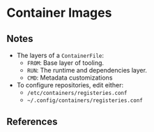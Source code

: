 # Container Images

## Notes

- The layers of a `ContainerFile`:
  - `FROM`: Base layer of tooling.
  - `RUN`: The runtime and dependencies layer.
  - `CMD`: Metadata customizations
- To configure repositories, edit either:
  - `/etc/containers/registeries.conf`
  - `~/.config/containers/registeries.conf`

## References
